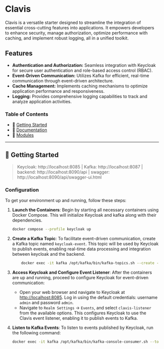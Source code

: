 # Clavis

Clavis is a versatile starter designed to streamline the integration of essential cross-cutting features into
applications.
It empowers developers to enhance security, manage authorization, optimize performance with caching, and implement
robust logging, all in a unified toolkit.

## Features

- **Authentication and Authorization:** Seamless integration with Keycloak for secure user authentication and role-based
  access control (RBAC).
- **Event-Driven Communication:** Utilizes Kafka for efficient, real-time communication through event-driven
  architecture.
- **Cache Management:** Implements caching mechanisms to optimize application performance and responsiveness.
- **Logging:** Provides comprehensive logging capabilities to track and analyze application activities.

### Table of Contents

- 🚀 [Getting Started](#getting-started)
- 📖 [Documentation](#documentation)
- 🧩 [Modules](#modules)

---

## 🚀 Getting Started
>Keycloak: http://localhost:8085 | Kafka: http://localhost:8087 | backend: http://localhost:8090/api | swagger: http://localhost:8090/api/swagger-ui.html

### Configuration

To get your environment up and running, follow these steps:

1. **Launch the Containers**: Begin by starting all necessary containers using Docker Compose. This will initialize
   Keycloak and kafka along with their dependencies.

    ```bash
    docker compose --profile keycloak up
    ```

2. **Create a Kafka Topic**: To facilitate event-driven communication, create a Kafka topic named `keycloak-event`. This
   topic will be used by Keycloak to publish events, enabling real-time data processing and integration between keycloak
   and the backend.

    ```bash
        docker exec -it kafka /opt/kafka/bin/kafka-topics.sh --create --topic keycloak-event --partitions 1 --replication-factor 1 --bootstrap-server localhost:9092
    ```

3. **Access Keycloak and Configure Event Listener**: After the containers are up and running, proceed to configure
   Keycloak for event-driven communication:
    - Open your web browser and navigate to Keycloak at [http://localhost:8085](http://localhost:8085). Log in using the
      default credentials: username `admin` and password `admin`.
    - Navigate to `Realm Settings` -> `Events`, and select `clavis-listener` from the available options. This configures
      Keycloak to use the Clavis event listener, enabling it to publish events to Kafka.


4. **Listen to Kafka Events**: To listen to events published by Keycloak, run the following command:

    ```bash
    docker exec -it kafka /opt/kafka/bin/kafka-console-consumer.sh --topic keycloak-event --from-beginning --bootstrap-server localhost:9092
    ```



